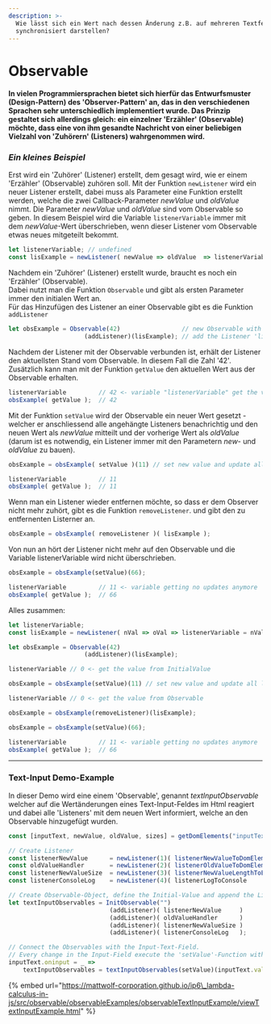 ```yaml
---
description: >-
  Wie lässt sich ein Wert nach dessen Änderung z.B. auf mehreren Textfeldern
  synchronisiert darstellen?
---
```


# Observable

#### In  vielen Programmiersprachen bietet sich hierfür das Entwurfsmuster \(Design-Pattern\) des 'Observer-Pattern' an, das in den verschiedenen Sprachen sehr unterschiedlich implementiert wurde. Das Prinzip gestaltet sich allerdings gleich: ein einzelner 'Erzähler' \(Observable\) möchte, dass eine von ihm gesandte Nachricht von einer beliebigen Vielzahl von 'Zuhörern' \(Listeners\) wahrgenommen wird.

### _Ein kleines Beispiel_

Erst wird ein 'Zuhörer' \(Listener\) erstellt, dem gesagt wird, wie er einem 'Erzähler' \(Observable\) zuhören  soll. Mit der Funktion `newListener` wird ein neuer Listener erstellt, dabei muss als Parameter eine Funktion erstellt werden, welche die zwei Callback-Parameter  _newValue_ und _oldValue_  nimmt. Die Parameter _newValue_ und _oldValue_  sind vom Observable so geben. In diesem Beispiel wird die Variable `listenerVariable`  immer mit dem _newValue_-Wert überschrieben, wenn dieser Listener vom Observable etwas neues mitgeteilt bekommt.  


```javascript
let listenerVariable; // undefined
const lisExample = newListener( newValue => oldValue  => listenerVariable = newValue );
```

Nachdem ein  'Zuhörer' \(Listener\) erstellt wurde, braucht es noch ein 'Erzähler' \(Observable\).  
Dabei nutzt man die Funktion `Observable` und gibt als ersten Parameter immer den initialen Wert an.  
Für das Hinzufügen des Listener an einer Observable gibt es die Funktion `addListener` 

```javascript
let obsExample = Observable(42)                 // new Observable with initValue 42
                     (addListener)(lisExample); // add the Listener 'lisExampl' to the Observable
```

Nachdem der Listener mit der Observable verbunden ist, erhält der Listener den aktuellsten Stand vom Observable. In diesem Fall die Zahl '42'. Zusätzlich kann man mit der Funktion `getValue` den aktuellen Wert aus der Observable erhalten.

```javascript
listenerVariable         // 42 <- variable "listenerVariable" get the value from InitialValue
obsExample( getValue );  // 42
```

Mit der Funktion `setValue` wird der Observable ein neuer Wert gesetzt - welcher er anschliessend alle angehängte Listeners benachrichtig und den neuen Wert als _newValue_ mitteilt und der vorherige Wert als _oldValue_ \(darum ist es notwendig, ein Listener immer mit den Parametern _new_- und _oldValue_ zu bauen\).

```javascript
obsExample = obsExample( setValue )(11) // set new value and update all listeners

listenerVariable         // 11
obsExample( getValue );  // 11
```

Wenn man ein Listener wieder entfernen möchte, so dass er dem Observer nicht mehr zuhört, gibt es die Funktion `removeListener`. und gibt den zu entfernenten Listerner an.

```javascript
obsExample = obsExample( removeListener )( lisExample ); 
```

Von nun an hört der Listener nicht mehr auf den Observable und die Variable listenerVariable wird nicht überschrieben.

```javascript
obsExample = obsExample(setValue)(66);

listenerVariable         // 11 <- variable getting no updates anymore
obsExample( getValue );  // 66
```

Alles zusammen:

```javascript
let listenerVariable; 
const lisExample = newListener( nVal => oVal => listenerVariable = nVal );

let obsExample = Observable(42)
                     (addListener)(lisExample);

listenerVariable // 0 <- get the value from InitialValue

obsExample = obsExample(setValue)(11) // set new value and update all listeners

listenerVariable // 0 <- get the value from Observable

obsExample = obsExample(removeListener)(lisExample); 

obsExample = obsExample(setValue)(66);

listenerVariable         // 11 <- variable getting no updates anymore 
obsExample( getValue );  // 66 
```



------

### Text-Input Demo-Example

In dieser Demo wird eine einem 'Observable', genannt _textInputObservable_ welcher auf die Wertänderungen eines Text-Input-Feldes im Html reagiert und dabei alle 'Listeners' mit dem neuen Wert informiert, welche an den Observable hinzugefügt wurden.



```javascript
const [inputText, newValue, oldValue, sizes] = getDomElements("inputText", "newValue", "oldValue", "sizes");

// Create Listener
const listenerNewValue      = newListener(1)( listenerNewValueToDomElementTextContent     (newValue) );
const oldValueHandler       = newListener(2)( listenerOldValueToDomElementTextContent     (oldValue) );
const listenerNewValueSize  = newListener(3)( listenerNewValueLengthToElementTextContent  (sizes)    );
const listenerConsoleLog    = newListener(4)( listenerLogToConsole                                   );

// Create Observable-Object, define the Initial-Value and append the Listeners
let textInputObservables = InitObservable("")
                            (addListener)( listenerNewValue     )
                            (addListener)( oldValueHandler      )
                            (addListener)( listenerNewValueSize )
                            (addListener)( listenerConsoleLog   );

// Connect the Observables with the Input-Text-Field.
// Every change in the Input-Field execute the 'setValue'-Function with the new value from Input-Field.
inputText.oninput = _ =>
    textInputObservables = textInputObservables(setValue)(inputText.value);

```

{% embed url="https://mattwolf-corporation.github.io/ip6\_lambda-calculus-in-js/src/observable/observableExamples/observableTextInputExample/viewTextInputExample.html" %}

  
 

